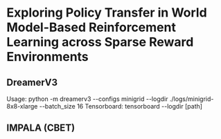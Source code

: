# Exploring Policy Transfer in World Model-Based Reinforcement Learning across Sparse Reward Environments

## DreamerV3

Usage: python -m dreamerv3 --configs minigrid --logdir ./logs/minigrid-8x8-xlarge --batch_size 16
Tensorboard: tensorboard --logdir [path]

## IMPALA (CBET)

